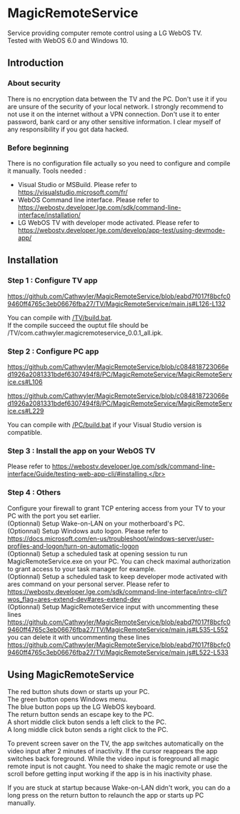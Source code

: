 # MagicRemoteService
Service providing computer remote control using a LG WebOS TV.</br>
Tested with WebOS 6.0 and Windows 10.</br>

## Introduction

### About security
There is no encryption data between the TV and the PC. Don't use it if you are unsure of the security of your local network. I strongly recommend to not use it on the internet without a VPN connection. Don't use it to enter password, bank card or any other sensitive information. I clear myself of any responsibility if you got data hacked.

### Before beginning
There is no configuration file actually so you need to configure and compile it manually. Tools needed :</br>
- Visual Studio or MSBuild. Please refer to https://visualstudio.microsoft.com/fr/</br>
- WebOS Command line interface. Please refer to https://webostv.developer.lge.com/sdk/command-line-interface/installation/</br>
- LG WebOS TV with developer mode activated. Please refer to https://webostv.developer.lge.com/develop/app-test/using-devmode-app/</br>

## Installation

### Step 1 : Configure TV app

https://github.com/Cathwyler/MagicRemoteService/blob/eabd7f017f8bcfc09460ff4765c3eb06676fba27/TV/MagicRemoteService/main.js#L126-L132

You can compile with [/TV/build.bat](/TV/build.bat).</br>
If the compile succeed the ouptut file should be /TV/com.cathwyler.magicremoteservice_0.0.1_all.ipk.</br>

### Step 2 : Configure PC app

https://github.com/Cathwyler/MagicRemoteService/blob/c084818723066ed1926a2081331bdef6307494f8/PC/MagicRemoteService/MagicRemoteService.cs#L106

https://github.com/Cathwyler/MagicRemoteService/blob/c084818723066ed1926a2081331bdef6307494f8/PC/MagicRemoteService/MagicRemoteService.cs#L229


You can compile with [/PC/build.bat](/PC/build.bat) if your Visual Studio version is compatible.</br>

### Step 3 : Install the app on your WebOS TV

Please refer to https://webostv.developer.lge.com/sdk/command-line-interface/Guide/testing-web-app-cli/#installing.</br>

### Step 4 : Others
Configure your firewall to grant TCP entering access from your TV to your PC with the port you set earlier.</br>
(Optionnal) Setup Wake-on-LAN on your motherboard's PC.</br>
(Optionnal) Setup Windows auto logon. Please refer to https://docs.microsoft.com/en-us/troubleshoot/windows-server/user-profiles-and-logon/turn-on-automatic-logon</br>
(Optionnal) Setup a scheduled task at opening session tu run MagicRemoteService.exe on your PC. You can check maximal authorization to grant access to your task manager for example.</br>
(Optionnal) Setup a scheduled task to keep developer mode activated with ares command on your personal server. Please refer to https://webostv.developer.lge.com/sdk/command-line-interface/intro-cli/?wos_flag=ares-extend-dev#ares-extend-dev</br>
(Optionnal) Setup MagicRemoteService input with uncommenting these lines https://github.com/Cathwyler/MagicRemoteService/blob/eabd7f017f8bcfc09460ff4765c3eb06676fba27/TV/MagicRemoteService/main.js#L535-L552
you can delete it with uncommenting these lines https://github.com/Cathwyler/MagicRemoteService/blob/eabd7f017f8bcfc09460ff4765c3eb06676fba27/TV/MagicRemoteService/main.js#L522-L533

## Using MagicRemoteService
The red button shuts down or starts up your PC.</br>
The green button opens Windows menu.</br>
The blue button pops up the LG WebOS keyboard.</br>
The return button sends an escape key to the PC.</br>
A short middle click buton sends a left click to the PC.</br>
A long middle click buton sends a right click to the PC.</br>

To prevent screen saver on the TV, the app switches automatically on the video input after 2 minutes of inactivity. If the cursor reappears the app switches back foreground. While the video input is foreground all magic remote input is not caught. You need to shake the magic remote or use the scroll before getting input working if the app is in his inactivity phase.</br>

If you are stuck at startup because Wake-on-LAN didn't work, you can do a long press on the return button to relaunch the app or starts up PC manually.</br>
